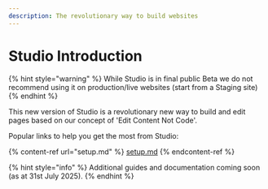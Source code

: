 ```yaml
---
description: The revolutionary way to build websites
---
```


# Studio Introduction

{% hint style="warning" %}
While Studio is in final public Beta we do not recommend using it on production/live websites (start from a Staging site)
{% endhint %}

This new version of Studio is a revolutionary new way to build and edit pages based on our concept of 'Edit Content Not Code'.&#x20;

Popular links to help you get the most from Studio:

{% content-ref url="setup.md" %}
[setup.md](setup.md)
{% endcontent-ref %}

{% hint style="info" %}
Additional guides and documentation coming soon (as at 31st July 2025).
{% endhint %}
